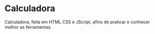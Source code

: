 # Calculadora
Calculadora, feita em HTML CSS e JScript, afins de praticar e conhecer melhor as ferramentas.
